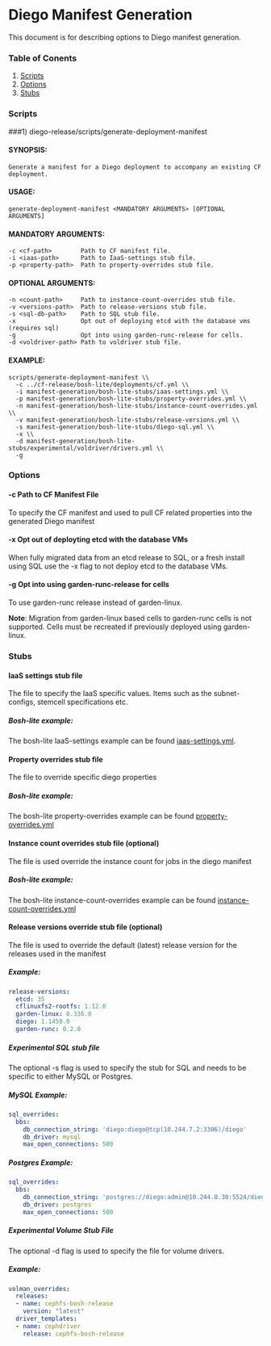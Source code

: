 # Diego Manifest Generation

This document is for describing options to Diego manifest generation.

### Table of Conents

1. [Scripts](#scripts)
1. [Options](#options)
1. [Stubs](#stubs)

### Scripts

###1) diego-release/scripts/generate-deployment-manifest

#### SYNOPSIS:
    Generate a manifest for a Diego deployment to accompany an existing CF deployment.

#### USAGE:
    generate-deployment-manifest <MANDATORY ARGUMENTS> [OPTIONAL ARGUMENTS]

#### MANDATORY ARGUMENTS:
    -c <cf-path>        Path to CF manifest file.
    -i <iaas-path>      Path to IaaS-settings stub file.
    -p <property-path>  Path to property-overrides stub file.

#### OPTIONAL ARGUMENTS:
    -n <count-path>     Path to instance-count-overrides stub file.
    -v <versions-path>  Path to release-versions stub file.
    -s <sql-db-path>    Path to SQL stub file.
    -x                  Opt out of deploying etcd with the database vms (requires sql)
    -g                  Opt into using garden-runc-release for cells.
    -d <voldriver-path> Path to voldriver stub file.

#### EXAMPLE:
    scripts/generate-deployment-manifest \\
      -c ../cf-release/bosh-lite/deployments/cf.yml \\
      -i manifest-generation/bosh-lite-stubs/iaas-settings.yml \\
      -p manifest-generation/bosh-lite-stubs/property-overrides.yml \\
      -n manifest-generation/bosh-lite-stubs/instance-count-overrides.yml \\
      -v manifest-generation/bosh-lite-stubs/release-versions.yml \\
      -s manifest-generation/bosh-lite-stubs/diego-sql.yml \\
      -x \\
      -d manifest-generation/bosh-lite-stubs/experimental/voldriver/drivers.yml \\
      -g

### Options

#### -c Path to CF Manifest File
To specify the CF manifest and used to pull CF related properties into the generated Diego manifest

#### -x Opt out of deployting etcd with the database VMs
When fully migrated data from an etcd release to SQL, or a fresh install using SQL use the -x flag to not deploy etcd to the database VMs.

#### -g Opt into using garden-runc-release for cells
To use garden-runc release instead of garden-linux.  

**Note**: Migration from garden-linux based cells to garden-runc cells is not supported.  Cells must be recreated if previously deployed using garden-linux.

### Stubs

#### IaaS settings stub file
The  file to specify the IaaS specific values.  Items such as the subnet-configs, stemcell specifications etc.

##### Bosh-lite example:
The bosh-lite IaaS-settings example can be found [iaas-settings.yml](https://github.com/cloudfoundry/diego-release/blob/develop/manifest-generation/bosh-lite-stubs/iaas-settings.yml).

#### Property overrides stub file
The  file to override specific diego properties

##### Bosh-lite example:
The bosh-lite property-overrides example can be found [property-overrides.yml](https://github.com/cloudfoundry/diego-release/blob/develop/manifest-generation/bosh-lite-stubs/property-overrides.yml)

#### Instance count overrides stub file (optional)
The file is used override the instance count for jobs in the diego manifest

##### Bosh-lite example:
The bosh-lite instance-count-overrides example can be found [instance-count-overrides.yml](https://github.com/cloudfoundry/diego-release/blob/develop/manifest-generation/bosh-lite-stubs/instance-count-overrides.yml)

#### Release versions override stub file (optional)
The file is used to override the default (latest) release version for the releases used in the manifest

##### Example:
```yaml
release-versions:
  etcd: 35
  cflinuxfs2-rootfs: 1.12.0
  garden-linux: 0.336.0
  diego: 1.1450.0
  garden-runc: 0.2.0
```

##### **Experimental** SQL stub file

The optional -s flag is used to specify the stub for SQL and needs to be specific to either MySQL or Postgres.

##### MySQL Example: 

```yaml
sql_overrides:
  bbs:
    db_connection_string: 'diego:diego@tcp(10.244.7.2:3306)/diego'
    db_driver: mysql
    max_open_connections: 500
```

##### Postgres Example:
```yaml
sql_overrides:
  bbs:
    db_connection_string: 'postgres://diego:admin@10.244.0.30:5524/diego'
    db_driver: postgres
    max_open_connections: 500
```

##### **Experimental** Volume Stub File

The optional -d flag is used to specify the file for volume drivers.

##### Example:

```yaml
volman_overrides:
  releases:
  - name: cephfs-bosh-release
    version: "latest"
  driver_templates:
  - name: cephdriver
    release: cephfs-bosh-release
```


